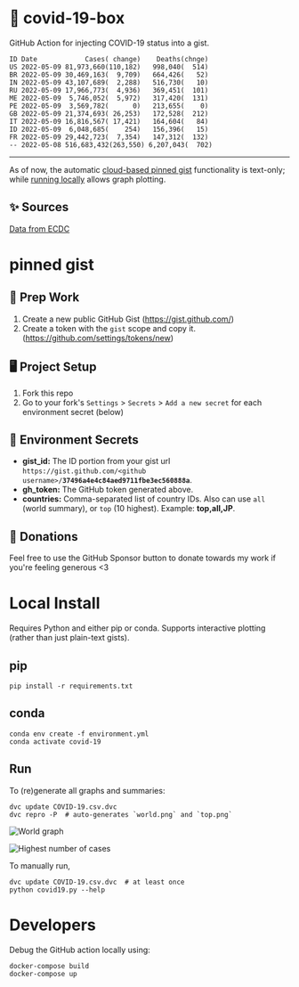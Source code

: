 # 🏥 covid-19-box

GitHub Action for injecting COVID-19 status into a gist.

```
ID Date            Cases( change)    Deaths(chnge)
US 2022-05-09 81,973,660(110,182)   998,040(  514)
BR 2022-05-09 30,469,163(  9,709)   664,426(   52)
IN 2022-05-09 43,107,689(  2,288)   516,730(   10)
RU 2022-05-09 17,966,773(  4,936)   369,451(  101)
ME 2022-05-09  5,746,052(  5,972)   317,420(  131)
PE 2022-05-09  3,569,782(      0)   213,655(    0)
GB 2022-05-09 21,374,693( 26,253)   172,528(  212)
IT 2022-05-09 16,816,567( 17,421)   164,604(   84)
ID 2022-05-09  6,048,685(    254)   156,396(   15)
FR 2022-05-09 29,442,723(  7,354)   147,312(  132)
-- 2022-05-08 516,683,432(263,550) 6,207,043(  702)
```

---

As of now, the automatic [cloud-based pinned gist](#pinned-gist) functionality is text-only;
while [running locally](#local-install) allows graph plotting.

## ✨ Sources

[Data from ECDC](https://www.ecdc.europa.eu/en/publications-data/download-todays-data-geographic-distribution-covid-19-cases-worldwide)

# pinned gist

## 🎒 Prep Work
1. Create a new public GitHub Gist (https://gist.github.com/)
1. Create a token with the `gist` scope and copy it. (https://github.com/settings/tokens/new)

## 🖥 Project Setup
1. Fork this repo
1. Go to your fork's `Settings` > `Secrets` > `Add a new secret` for each environment secret (below)

## 🤫 Environment Secrets
- **gist_id:** The ID portion from your gist url `https://gist.github.com/<github username>/`**`37496a4e4c84aed9711fbe3ec560888a`**.
- **gh_token:** The GitHub token generated above.
- **countries:** Comma-separated list of country IDs. Also can use `all` (world summary), or `top` (10 highest). Example: **top,all,JP**.

## 💸 Donations

Feel free to use the GitHub Sponsor button to donate towards my work if you're feeling generous <3

# Local Install

Requires Python and either pip or conda. Supports interactive plotting (rather than just plain-text gists).

## pip

```
pip install -r requirements.txt
```

## conda

```
conda env create -f environment.yml
conda activate covid-19
```

## Run

To (re)generate all graphs and summaries:

```
dvc update COVID-19.csv.dvc
dvc repro -P  # auto-generates `world.png` and `top.png`
```

![World graph](world.png)

![Highest number of cases](top.png)

To manually run,

```
dvc update COVID-19.csv.dvc  # at least once
python covid19.py --help
```

# Developers

Debug the GitHub action locally using:

```
docker-compose build
docker-compose up
```
